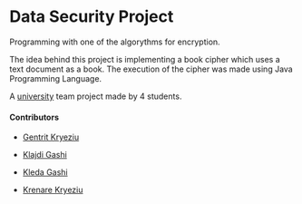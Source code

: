 # Data Security Project

Programming with one of the algorythms for encryption. 

The idea behind this project is implementing a book cipher which uses a text document as a book. 
The execution of the cipher was made using Java Programming Language.

A [university](https://fiek.uni-pr.edu) team project made by 4 students.

#### Contributors


- [Gentrit Kryeziu](https://github.com/Gentrit851)

- [Klajdi Gashi](https://github.com/KlajdiGashi)

- [Kleda Gashi](https://github.com/kledagashi)

- [Krenare Kryeziu](https://github.com/Krenare158)
